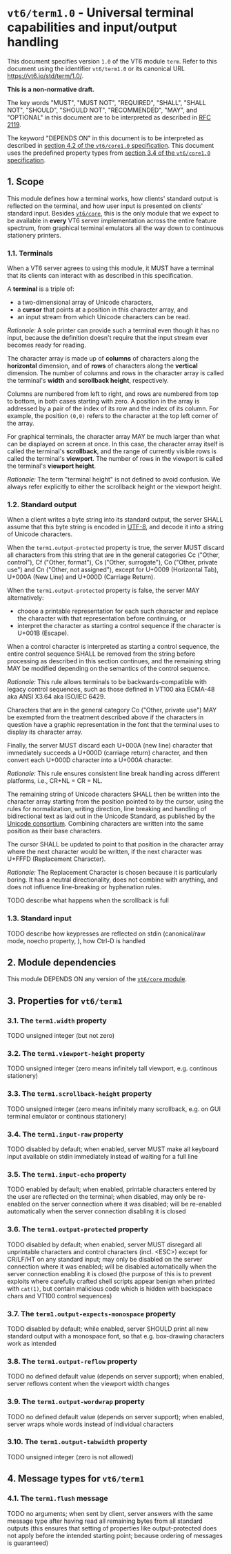 <!-- draft -->
# `vt6/term1.0` - Universal terminal capabilities and input/output handling

This document specifies version `1.0` of the VT6 module `term`.
Refer to this document using the identifier `vt6/term1.0` or its canonical URL <https://vt6.io/std/term/1.0/>.

**This is a non-normative draft.**

The key words "MUST", "MUST NOT", "REQUIRED", "SHALL", "SHALL NOT", "SHOULD", "SHOULD NOT", "RECOMMENDED",  "MAY", and "OPTIONAL" in this document are to be interpreted as described in [RFC 2119](https://tools.ietf.org/html/rfc2119).

The keyword "DEPENDS ON" in this document is to be interpreted as described in [section 4.2 of the `vt6/core1.0` specification](https://vt6.io/std/core/1.0/).
This document uses the predefined property types from [section 3.4 of the `vt6/core1.0` specification](https://vt6.io/std/core/1.0/).

## 1. Scope

This module defines how a terminal works, how clients' standard output is reflected on the terminal, and how user input is presented on clients' standard input.
Besides [`vt6/core`](https://vt6.io/std/core/), this is the only module that we expect to be available in **every** VT6 server implementation across the entire feature spectrum, from graphical terminal emulators all the way down to continuous stationery printers.

### 1.1. Terminals

When a VT6 server agrees to using this module, it MUST have a terminal that its clients can interact with as described in this specification.

A **terminal** is a triple of:
- a two-dimensional array of Unicode characters,
- a **cursor** that points at a position in this character array, and
- an input stream from which Unicode characters can be read.

*Rationale:* A sole printer can provide such a terminal even though it has no input, because the definition doesn't require that the input stream ever becomes ready for reading.

The character array is made up of **columns** of characters along the **horizontal** dimension, and of **rows** of characters along the **vertical** dimension.
The number of columns and rows in the character array is called the terminal's **width** and **scrollback height**, respectively.

Columns are numbered from left to right, and rows are numbered from top to bottom, in both cases starting with zero.
A position in the array is addressed by a pair of the index of its row and the index of its column.
For example, the position `(0,0)` refers to the character at the top left corner of the array.

For graphical terminals, the character array MAY be much larger than what can be displayed on screen at once.
In this case, the character array itself is called the terminal's **scrollback**, and the range of currently visible rows is called the terminal's **viewport**.
The number of rows in the viewport is called the terminal's **viewport height**.

*Rationale:* The term "terminal height" is not defined to avoid confusion. We always refer explicitly to either the scrollback height or the viewport height.

### 1.2. Standard output

When a client writes a byte string into its standard output, the server SHALL assume that this byte string is encoded in [UTF-8](https://tools.ietf.org/html/rfc3629), and decode it into a string of Unicode characters.

When the `term1.output-protected` property is true, the server MUST discard all characters from this string that are in the general categories Cc ("Other, control"), Cf ("Other, format"), Cs ("Other, surrogate"), Co ("Other, private use") and Cn ("Other, not assigned"), except for U+0009 (Horizontal Tab), U+000A (New Line) and U+000D (Carriage Return).

When the `term1.output-protected` property is false, the server MAY alternatively:

- choose a printable representation for each such character and replace the character with that representation before continuing, or
- interpret the character as starting a control sequence if the character is U+001B (Escape).

When a control character is interpreted as starting a control sequence, the entire control sequence SHALL be removed from the string before processing as described in this section continues, and the remaining string MAY be modified depending on the semantics of the control sequence.

*Rationale:* This rule allows terminals to be backwards-compatible with legacy control sequences, such as those defined in VT100 aka ECMA-48 aka ANSI X3.64 aka ISO/IEC 6429.

Characters that are in the general category Co ("Other, private use") MAY be exempted from the treatment described above if the characters in question have a graphic representation in the font that the terminal uses to display its character array.

Finally, the server MUST discard each U+000A (new line) character that immediately succeeds a U+000D (carriage return) character, and then convert each U+000D character into a U+000A character.

*Rationale:* This rule ensures consistent line break handling across different platforms, i.e., CR+NL = CR = NL.

The remaining string of Unicode characters SHALL then be written into the character array starting from the position pointed to by the cursor, using the rules for normalization, writing direction, line breaking and handling of bidirectional text as laid out in the Unicode Standard, as published by the [Unicode consortium](https://www.unicode.org).
Combining characters are written into the same position as their base characters.

The cursor SHALL be updated to point to that position in the character array where the next character would be written, if the next character was U+FFFD (Replacement Character).

*Rationale:* The Replacement Character is chosen because it is particularly boring. It has a neutral directionality, does not combine with anything, and does not influence line-breaking or hyphenation rules.

TODO describe what happens when the scrollback is full

### 1.3. Standard input

TODO describe how keypresses are reflected on stdin (canonical/raw mode, noecho property, ), how Ctrl-D is handled

## 2. Module dependencies

This module DEPENDS ON any version of the [`vt6/core` module](https://vt6.io/std/core/).

## 3. Properties for `vt6/term1`

### 3.1. The `term1.width` property

TODO unsigned integer (but not zero)

### 3.2. The `term1.viewport-height` property

TODO unsigned integer (zero means infinitely tall viewport, e.g. continous stationery)

### 3.3. The `term1.scrollback-height` property

TODO unsigned integer (zero means infinitely many scrollback, e.g. on GUI terminal emulator or continous stationery)

### 3.4. The `term1.input-raw` property

TODO disabled by default; when enabled, server MUST make all keyboard input available on stdin immediately instead of waiting for a full line

### 3.5. The `term1.input-echo` property

TODO enabled by default; when enabled, printable characters entered by the user are reflected on the terminal; when disabled, may only be re-enabled on the server connection where it was disabled; will be re-enabled automatically when the server connection disabling it is closed

### 3.6. The `term1.output-protected` property

TODO disabled by default; when enabled, server MUST disregard all unprintable characters and control characters (incl. \<ESC\>) except for CR/LF/HT on any standard input; may only be disabled on the server connection where it was enabled; will be disabled automatically when the server connection enabling it is closed (the purpose of this is to prevent exploits where carefully crafted shell scripts appear benign when printed with `cat(1)`, but contain malicious code which is hidden with backspace chars and VT100 control sequences)

### 3.7. The `term1.output-expects-monospace` property

TODO disabled by default; while enabled, server SHOULD print all new standard output with a monospace font, so that e.g. box-drawing characters work as intended

### 3.8. The `term1.output-reflow` property

TODO no defined default value (depends on server support); when enabled, server reflows content when the viewport width changes

### 3.9. The `term1.output-wordwrap` property

TODO no defined default value (depends on server support); when enabled, server wraps whole words instead of individual characters

### 3.10. The `term1.output-tabwidth` property

TODO unsigned integer (zero is not allowed)

## 4. Message types for `vt6/term1`

### 4.1. The `term1.flush` message

TODO no arguments; when sent by client, server answers with the same message type after having read all remaining bytes from all standard outputs (this ensures that setting of properties like output-protected does not apply before the intended starting point; because ordering of messages is guaranteed)
